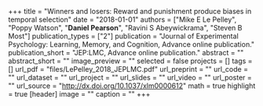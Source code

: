 +++
title = "Winners and losers: Reward and punishment produce biases in temporal selection"
date = "2018-01-01"
authors = ["Mike E Le Pelley", "Poppy Watson", "__Daniel Pearson__", "Ravini S Abeywickrama", "Steven B Most"]
publication_types = ["2"]
publication = "Journal of Experimental Psychology: Learning, Memory, and Cognition, Advance online publication."
publication_short = "JEP:LMC, Advance online publication."
abstract = ""
abstract_short = ""
image_preview = ""
selected = false
projects = []
tags = []
url_pdf = "files/LePelley_2018_JEPLMC.pdf"
url_preprint = ""
url_code = ""
url_dataset = ""
url_project = ""
url_slides = ""
url_video = ""
url_poster = ""
url_source = "http://dx.doi.org/10.1037/xlm0000612"
math = true
highlight = true
[header]
image = ""
caption = ""
+++
